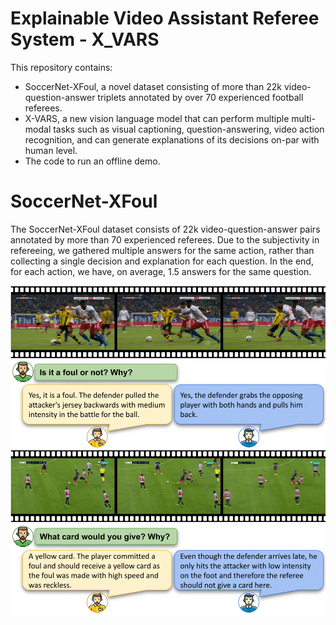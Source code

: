 
# Explainable Video Assistant Referee System - X_VARS

This repository contains: 
- SoccerNet-XFoul, a novel dataset consisting of more than 22k video-question-answer triplets annotated by over 70 experienced football referees. 
- X-VARS, a new vision language model that can perform multiple multi-modal tasks such as visual captioning, question-answering, video action recognition, and can generate explanations of its decisions on-par with human level.
- The code to run an offline demo.


# SoccerNet-XFoul

The SoccerNet-XFoul dataset consists of 22k video-question-answer pairs annotated by more than 70 experienced referees. 
Due to the subjectivity in refereeing, we gathered multiple answers for the same action, rather than collecting a single decision and explanation for each question. In the end, for each action, we have, on average, $1.5$ answers for the same question.

![My Image](Images/dataset_example.png)
